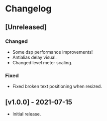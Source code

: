 # Changelog

## [Unreleased]
### Changed
* Some dsp performance improvements!
* Antialias delay visual.
* Changed level meter scaling.

### Fixed
* Fixed broken text positioning when resized.

## [v1.0.0] - 2021-07-15
* Initial release.
